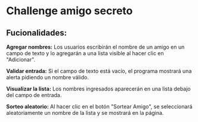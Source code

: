 <h1>Challenge amigo secreto</h1>

<h2>Fucionalidades:</h2>

<b>Agregar nombres:</b> Los usuarios escribirán el nombre de un amigo en un campo de texto y lo agregarán a una lista visible al hacer clic en "Adicionar".

<b>Validar entrada:</b> Si el campo de texto está vacío, el programa mostrará una alerta pidiendo un nombre válido.

<b>Visualizar la lista:</b> Los nombres ingresados aparecerán en una lista debajo del campo de entrada.

<b>Sorteo aleatorio:</b> Al hacer clic en el botón "Sortear Amigo", se seleccionará aleatoriamente un nombre de la lista y se mostrará en la página.
